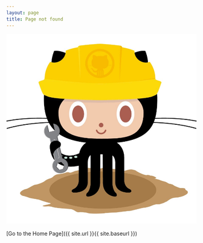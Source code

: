 ```yaml
---
layout: page
title: Page not found
---
```


![PAGE NOT FOUND](/assets/img/posts/404.jpg)

[Go to the Home Page]({{ site.url }}{{ site.baseurl }})
